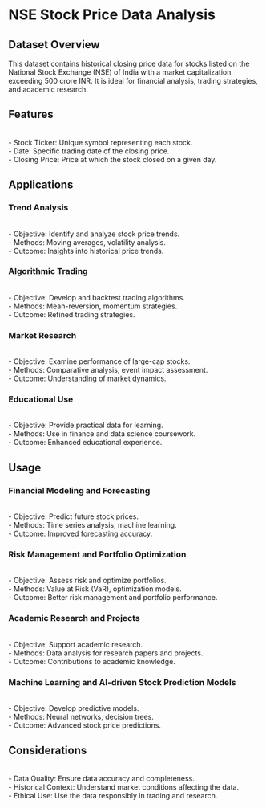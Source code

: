 # NSE Stock Price Data Analysis
## Dataset Overview

This dataset contains historical closing price data for stocks listed on the National Stock Exchange (NSE) of India with a market capitalization exceeding 500 crore INR. It is ideal for financial analysis, trading strategies, and academic research.

## Features
<br>
- Stock Ticker: Unique symbol representing each stock.
<br>
- Date: Specific trading date of the closing price.
<br>
- Closing Price: Price at which the stock closed on a given day.

## Applications

### Trend Analysis
<br>
- Objective: Identify and analyze stock price trends.
<br>
- Methods: Moving averages, volatility analysis.
<br>
- Outcome: Insights into historical price trends.

### Algorithmic Trading
<br>
- Objective: Develop and backtest trading algorithms.
<br>
- Methods: Mean-reversion, momentum strategies.
<br>
- Outcome: Refined trading strategies.

### Market Research
<br>
- Objective: Examine performance of large-cap stocks.
<br>
- Methods: Comparative analysis, event impact assessment.
<br>
- Outcome: Understanding of market dynamics.

### Educational Use
<br>
- Objective: Provide practical data for learning.
<br>
- Methods: Use in finance and data science coursework.
<br>
- Outcome: Enhanced educational experience.

## Usage

### Financial Modeling and Forecasting
<br>
- Objective: Predict future stock prices.
<br>
- Methods: Time series analysis, machine learning.
<br>
- Outcome: Improved forecasting accuracy.

### Risk Management and Portfolio Optimization
<br>
- Objective: Assess risk and optimize portfolios.
<br>
- Methods: Value at Risk (VaR), optimization models.
<br>
- Outcome: Better risk management and portfolio performance.

### Academic Research and Projects
<br>
- Objective: Support academic research.
<br>
- Methods: Data analysis for research papers and projects.
<br>
- Outcome: Contributions to academic knowledge.
<br>

### Machine Learning and AI-driven Stock Prediction Models
<br>
- Objective: Develop predictive models.
<br>
- Methods: Neural networks, decision trees.
<br>
- Outcome: Advanced stock price predictions.

## Considerations
<br>
- Data Quality: Ensure data accuracy and completeness.
<br>
- Historical Context: Understand market conditions affecting the data.
<br>
- Ethical Use: Use the data responsibly in trading and research.
